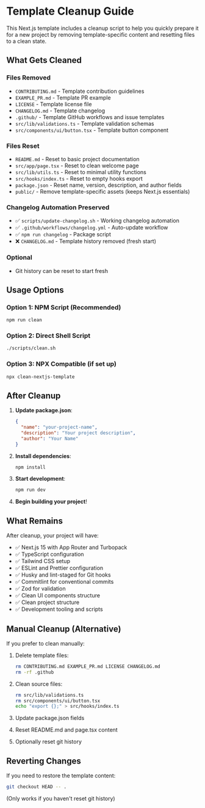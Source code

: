 # Template Cleanup Guide

This Next.js template includes a cleanup script to help you quickly prepare it for a new project by removing template-specific content and resetting files to a clean state.

## What Gets Cleaned

### Files Removed

- `CONTRIBUTING.md` - Template contribution guidelines
- `EXAMPLE_PR.md` - Template PR example
- `LICENSE` - Template license file
- `CHANGELOG.md` - Template changelog
- `.github/` - Template GitHub workflows and issue templates
- `src/lib/validations.ts` - Template validation schemas
- `src/components/ui/button.tsx` - Template button component

### Files Reset

- `README.md` - Reset to basic project documentation
- `src/app/page.tsx` - Reset to clean welcome page
- `src/lib/utils.ts` - Reset to minimal utility functions
- `src/hooks/index.ts` - Reset to empty hooks export
- `package.json` - Reset name, version, description, and author fields
- `public/` - Remove template-specific assets (keeps Next.js essentials)

### Changelog Automation Preserved

- ✅ `scripts/update-changelog.sh` - Working changelog automation
- ✅ `.github/workflows/changelog.yml` - Auto-update workflow
- ✅ `npm run changelog` - Package script
- ❌ `CHANGELOG.md` - Template history removed (fresh start)

### Optional

- Git history can be reset to start fresh

## Usage Options

### Option 1: NPM Script (Recommended)

```bash
npm run clean
```

### Option 2: Direct Shell Script

```bash
./scripts/clean.sh
```

### Option 3: NPX Compatible (if set up)

```bash
npx clean-nextjs-template
```

## After Cleanup

1. **Update package.json**:

   ```json
   {
     "name": "your-project-name",
     "description": "Your project description",
     "author": "Your Name"
   }
   ```

2. **Install dependencies**:

   ```bash
   npm install
   ```

3. **Start development**:

   ```bash
   npm run dev
   ```

4. **Begin building your project**!

## What Remains

After cleanup, your project will have:

- ✅ Next.js 15 with App Router and Turbopack
- ✅ TypeScript configuration
- ✅ Tailwind CSS setup
- ✅ ESLint and Prettier configuration
- ✅ Husky and lint-staged for Git hooks
- ✅ Commitlint for conventional commits
- ✅ Zod for validation
- ✅ Clean UI components structure
- ✅ Clean project structure
- ✅ Development tooling and scripts

## Manual Cleanup (Alternative)

If you prefer to clean manually:

1. Delete template files:

   ```bash
   rm CONTRIBUTING.md EXAMPLE_PR.md LICENSE CHANGELOG.md
   rm -rf .github
   ```

2. Clean source files:

   ```bash
   rm src/lib/validations.ts
   rm src/components/ui/button.tsx
   echo "export {};" > src/hooks/index.ts
   ```

3. Update package.json fields
4. Reset README.md and page.tsx content
5. Optionally reset git history

## Reverting Changes

If you need to restore the template content:

```bash
git checkout HEAD -- .
```

(Only works if you haven't reset git history)

